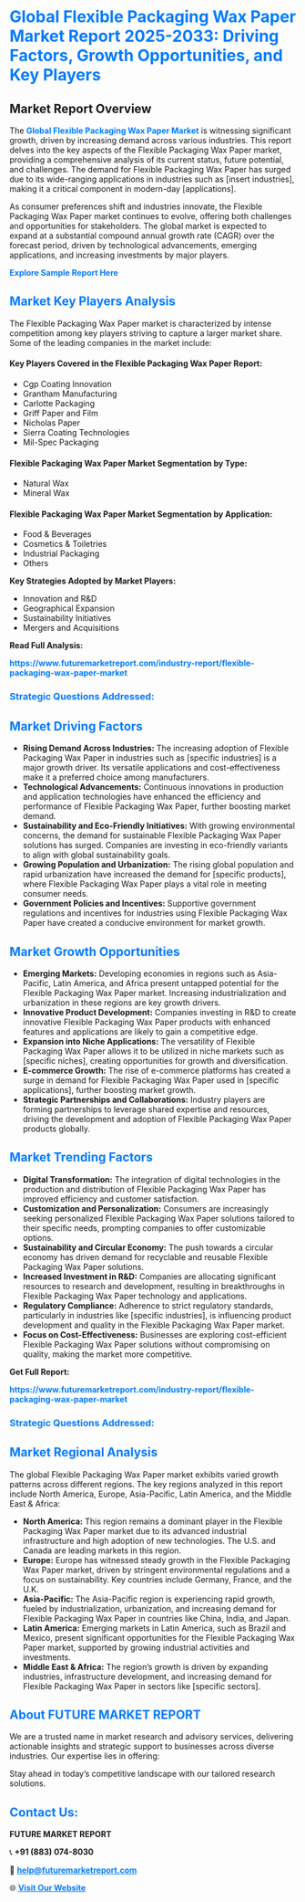 <h1 style="color: #007BFF;">Global Flexible Packaging Wax Paper Market Report 2025-2033: Driving Factors, Growth Opportunities, and Key Players</h1>

<section id="overview">
<h2>Market Report Overview</h2>
<p>The <a href="https://www.futuremarketreport.com/industry-report/flexible-packaging-wax-paper-market" style="color: #007BFF; text-decoration: none;"><strong>Global Flexible Packaging Wax Paper Market</strong></a> is witnessing significant growth, driven by increasing demand across various industries. This report delves into the key aspects of the Flexible Packaging Wax Paper market, providing a comprehensive analysis of its current status, future potential, and challenges. The demand for Flexible Packaging Wax Paper has surged due to its wide-ranging applications in industries such as [insert industries], making it a critical component in modern-day [applications].</p>
<p>As consumer preferences shift and industries innovate, the Flexible Packaging Wax Paper market continues to evolve, offering both challenges and opportunities for stakeholders. The global market is expected to expand at a substantial compound annual growth rate (CAGR) over the forecast period, driven by technological advancements, emerging applications, and increasing investments by major players.</p>
</section>

<section id="overview">
<p><a href="https://www.futuremarketreport.com/request-sample/reportId=31170" style="color: #007BFF; text-decoration: none;"><strong>Explore Sample Report Here</strong></a></p>
</section>

<section id="key-players">
<h2 style="color: #007BFF;">Market Key Players Analysis</h2>
<p>The Flexible Packaging Wax Paper market is characterized by intense competition among key players striving to capture a larger market share. Some of the leading companies in the market include:</p>
<h4>Key Players Covered in the Flexible Packaging Wax Paper Report:</h4>
<ul><li>Cgp Coating Innovation</li><li>Grantham Manufacturing</li><li>Carlotte Packaging</li><li>Griff Paper and Film</li><li>Nicholas Paper</li><li>Sierra Coating Technologies</li><li>Mil-Spec Packaging</li></ul>
<h4>Flexible Packaging Wax Paper Market Segmentation by Type:</h4>
<ul><li>Natural Wax</li><li>Mineral Wax</li></ul>

<h4>Flexible Packaging Wax Paper Market Segmentation by Application:</h4>
<ul><li>Food &amp; Beverages</li><li>Cosmetics &amp; Toiletries</li><li>Industrial Packaging</li><li>Others</li></ul>
<p><strong>Key Strategies Adopted by Market Players:</strong></p>
<ul>
<li>Innovation and R&D</li>
<li>Geographical Expansion</li>
<li>Sustainability Initiatives</li>
<li>Mergers and Acquisitions</li>
</ul>
</section>

<section>
<p><strong>Read Full Analysis: </strong></p><a href="https://www.futuremarketreport.com/industry-report/flexible-packaging-wax-paper-market" style="color: #007BFF; text-decoration: none;"><strong>https://www.futuremarketreport.com/industry-report/flexible-packaging-wax-paper-market</strong></a>
<h3 style="color: #007BFF;">Strategic Questions Addressed:</h3>
</section>

<section id="driving-factors">
<h2 style="color: #007BFF;">Market Driving Factors</h2>
<ul>
<li><strong>Rising Demand Across Industries:</strong> The increasing adoption of Flexible Packaging Wax Paper in industries such as [specific industries] is a major growth driver. Its versatile applications and cost-effectiveness make it a preferred choice among manufacturers.</li>
<li><strong>Technological Advancements:</strong> Continuous innovations in production and application technologies have enhanced the efficiency and performance of Flexible Packaging Wax Paper, further boosting market demand.</li>
<li><strong>Sustainability and Eco-Friendly Initiatives:</strong> With growing environmental concerns, the demand for sustainable Flexible Packaging Wax Paper solutions has surged. Companies are investing in eco-friendly variants to align with global sustainability goals.</li>
<li><strong>Growing Population and Urbanization:</strong> The rising global population and rapid urbanization have increased the demand for [specific products], where Flexible Packaging Wax Paper plays a vital role in meeting consumer needs.</li>
<li><strong>Government Policies and Incentives:</strong> Supportive government regulations and incentives for industries using Flexible Packaging Wax Paper have created a conducive environment for market growth.</li>
</ul>
</section>

<section id="growth-opportunities">
<h2 style="color: #007BFF;">Market Growth Opportunities</h2>
<ul>
<li><strong>Emerging Markets:</strong> Developing economies in regions such as Asia-Pacific, Latin America, and Africa present untapped potential for the Flexible Packaging Wax Paper market. Increasing industrialization and urbanization in these regions are key growth drivers.</li>
<li><strong>Innovative Product Development:</strong> Companies investing in R&D to create innovative Flexible Packaging Wax Paper products with enhanced features and applications are likely to gain a competitive edge.</li>
<li><strong>Expansion into Niche Applications:</strong> The versatility of Flexible Packaging Wax Paper allows it to be utilized in niche markets such as [specific niches], creating opportunities for growth and diversification.</li>
<li><strong>E-commerce Growth:</strong> The rise of e-commerce platforms has created a surge in demand for Flexible Packaging Wax Paper used in [specific applications], further boosting market growth.</li>
<li><strong>Strategic Partnerships and Collaborations:</strong> Industry players are forming partnerships to leverage shared expertise and resources, driving the development and adoption of Flexible Packaging Wax Paper products globally.</li>
</ul>
</section>

<section id="trending-factors">
<h2 style="color: #007BFF;">Market Trending Factors</h2>
<ul>
<li><strong>Digital Transformation:</strong> The integration of digital technologies in the production and distribution of Flexible Packaging Wax Paper has improved efficiency and customer satisfaction.</li>
<li><strong>Customization and Personalization:</strong> Consumers are increasingly seeking personalized Flexible Packaging Wax Paper solutions tailored to their specific needs, prompting companies to offer customizable options.</li>
<li><strong>Sustainability and Circular Economy:</strong> The push towards a circular economy has driven demand for recyclable and reusable Flexible Packaging Wax Paper solutions.</li>
<li><strong>Increased Investment in R&D:</strong> Companies are allocating significant resources to research and development, resulting in breakthroughs in Flexible Packaging Wax Paper technology and applications.</li>
<li><strong>Regulatory Compliance:</strong> Adherence to strict regulatory standards, particularly in industries like [specific industries], is influencing product development and quality in the Flexible Packaging Wax Paper market.</li>
<li><strong>Focus on Cost-Effectiveness:</strong> Businesses are exploring cost-efficient Flexible Packaging Wax Paper solutions without compromising on quality, making the market more competitive.</li>
</ul>
</section>

<section>
<p><strong>Get Full Report: </strong></p><a href="https://www.futuremarketreport.com/industry-report/flexible-packaging-wax-paper-market" style="color: #007BFF; text-decoration: none;"><strong>https://www.futuremarketreport.com/industry-report/flexible-packaging-wax-paper-market</strong></a>
<h3 style="color: #007BFF;">Strategic Questions Addressed:</h3>
</section>


<section id="regional-analysis">
<h2 style="color: #007BFF;">Market Regional Analysis</h2>
<p>The global Flexible Packaging Wax Paper market exhibits varied growth patterns across different regions. The key regions analyzed in this report include North America, Europe, Asia-Pacific, Latin America, and the Middle East & Africa:</p>
<ul>
<li><strong>North America:</strong> This region remains a dominant player in the Flexible Packaging Wax Paper market due to its advanced industrial infrastructure and high adoption of new technologies. The U.S. and Canada are leading markets in this region.</li>
<li><strong>Europe:</strong> Europe has witnessed steady growth in the Flexible Packaging Wax Paper market, driven by stringent environmental regulations and a focus on sustainability. Key countries include Germany, France, and the U.K.</li>
<li><strong>Asia-Pacific:</strong> The Asia-Pacific region is experiencing rapid growth, fueled by industrialization, urbanization, and increasing demand for Flexible Packaging Wax Paper in countries like China, India, and Japan.</li>
<li><strong>Latin America:</strong> Emerging markets in Latin America, such as Brazil and Mexico, present significant opportunities for the Flexible Packaging Wax Paper market, supported by growing industrial activities and investments.</li>
<li><strong>Middle East & Africa:</strong> The region’s growth is driven by expanding industries, infrastructure development, and increasing demand for Flexible Packaging Wax Paper in sectors like [specific sectors].</li>
</ul>
</section>

<footer>
<h2 style="color: #007BFF;">About FUTURE MARKET REPORT</h2>
<p>We are a trusted name in market research and advisory services, delivering actionable insights and strategic support to businesses across diverse industries. Our expertise lies in offering:</p>

<p>Stay ahead in today’s competitive landscape with our tailored research solutions.</p>

<h2 style="color: #007BFF;">Contact Us:</h2>
<p><strong>FUTURE MARKET REPORT</strong></p>
<p>📞 <strong>+91 (883) 074-8030</strong></p>
<p>📧 <strong><a href="mailto:help@futuremarketreport.com" style="color: #007BFF;">help@futuremarketreport.com</a></strong></p>
<p>🌐 <strong><a href="https://www.futuremarketreport.com/" style="color: #007BFF;">Visit Our Website</a></strong></p>
</footer>